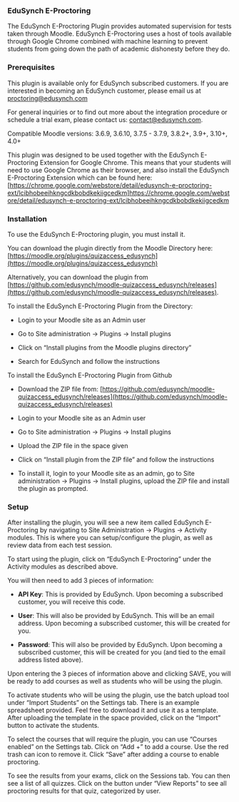 
### EduSynch E-Proctoring

The EduSynch E-Proctoring Plugin provides automated supervision for tests taken through Moodle. EduSynch E-Proctoring uses a host of tools available through Google Chrome combined with machine learning to prevent students from going down the path of academic dishonesty before they do.

  

  

### Prerequisites

  


This plugin is available only for EduSynch subscribed customers. If you are interested in becoming an EduSynch customer, please email us at [proctoring@edusynch.com](mailto:proctoring@edusynch.com)

  

For general inquiries or to find out more about the integration procedure or schedule a trial exam, please contact us: [contact@edusynch.com](mailto:contact@edusynch.com).

  

Сompatible Moodle versions: 3.6.9, 3.6.10, 3.7.5 - 3.7.9, 3.8.2+, 3.9+, 3.10+, 4.0+

This plugin was designed to be used together with the EduSynch E-Proctoring Extension for Google Chrome. This means that your students will need to use Google Chrome as their browser, and also install the EduSynch E-Proctoring Extension which can be found here: [https://chrome.google.com/webstore/detail/edusynch-e-proctoring-ext/lcibhobeeihkngcdkbobdkekiigcedkm]https://chrome.google.com/webstore/detail/edusynch-e-proctoring-ext/lcibhobeeihkngcdkbobdkekiigcedkm 

  ### Installation
To use the EduSynch E-Proctoring plugin, you must install it.

  

You can download the plugin directly from the Moodle Directory here: [https://moodle.org/plugins/quizaccess_edusynch](https://moodle.org/plugins/quizaccess_edusynch)

  

Alternatively, you can download the plugin from [https://github.com/edusynch/moodle-quizaccess_edusynch/releases](https://github.com/edusynch/moodle-quizaccess_edusynch/releases).

  

To install the EduSynch E-Proctoring Plugin from the Directory:

  

-   Login to your Moodle site as an Admin user
    
-   Go to Site administration → Plugins → Install plugins
    
-   Click on “Install plugins from the Moodle plugins directory”
    
-   Search for EduSynch and follow the instructions
    

  

To install the EduSynch E-Proctoring Plugin from Github

-   Download the ZIP file from: [https://github.com/edusynch/moodle-quizaccess_edusynch/releases](https://github.com/edusynch/moodle-quizaccess_edusynch/releases)
    
-   Login to your Moodle site as an Admin user
  
-   Go to Site administration → Plugins → Install plugins
    
-   Upload the ZIP file in the space given
    
-   Click on “Install plugin from the ZIP file” and follow the instructions

  

- To install it, login to your Moodle site as an admin, go to Site administration → Plugins → Install plugins, upload the ZIP file and install the plugin as prompted.

  

### Setup

After installing the plugin, you will see a new item called EduSynch E-Proctoring by navigating to Site Administration -> Plugins -> Activity modules. This is where you can setup/configure the plugin, as well as review data from each test session.

  

To start using the plugin, click on “EduSynch E-Proctoring” under the Activity modules as described above.

  

You will then need to add 3 pieces of information:

-   **API Key**: This is provided by EduSynch. Upon becoming a subscribed customer, you will receive this code.
    
-   **User**: This will also be provided by EduSynch. This will be an email address. Upon becoming a subscribed customer, this will be created for you.
    
-   **Password**: This will also be provided by EduSynch. Upon becoming a subscribed customer, this will be created for you (and tied to the email address listed above).
    

  

Upon entering the 3 pieces of information above and clicking SAVE, you will be ready to add courses as well as students who will be using the plugin.

  

To activate students who will be using the plugin, use the batch upload tool under “Import Students” on the Settings tab. There is an example spreadsheet provided. Feel free to download it and use it as a template. After uploading the template in the space provided, click on the “Import” button to activate the students.

  

To select the courses that will require the plugin, you can use “Courses enabled” on the Settings tab. Click on “Add +” to add a course. Use the red trash can icon to remove it. Click “Save” after adding a course to enable proctoring.

  

To see the results from your exams, click on the Sessions tab. You can then see a list of all quizzes. Click on the button under “View Reports” to see all proctoring results for that quiz, categorized by user.